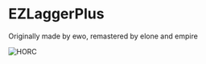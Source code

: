 # EZLaggerPlus
Originally made by ewo, remastered by elone and empire

![HORC](https://user-images.githubusercontent.com/104152235/201142013-ea8e4bb5-e42d-445a-ab72-9c9bfa6c48fc.png)
